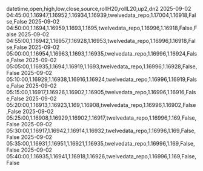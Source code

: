 datetime,open,high,low,close,source,rollH20,rollL20,up2,dn2
2025-09-02 04:45:00,1.16947,1.16952,1.16934,1.16939,twelvedata_repo,1.17004,1.16918,False,False
2025-09-02 04:50:00,1.1694,1.16959,1.1693,1.1695,twelvedata_repo,1.16996,1.16918,False,False
2025-09-02 04:55:00,1.16942,1.16957,1.16928,1.16953,twelvedata_repo,1.16996,1.16918,False,False
2025-09-02 05:00:00,1.16954,1.16963,1.1693,1.16935,twelvedata_repo,1.16996,1.16924,False,False
2025-09-02 05:05:00,1.16935,1.1694,1.16919,1.1693,twelvedata_repo,1.16996,1.16928,False,False
2025-09-02 05:10:00,1.16929,1.16938,1.16916,1.16924,twelvedata_repo,1.16996,1.16919,False,False
2025-09-02 05:15:00,1.16917,1.16926,1.16902,1.16905,twelvedata_repo,1.16996,1.16916,False,False
2025-09-02 05:20:00,1.16913,1.16923,1.169,1.16908,twelvedata_repo,1.16996,1.16902,False,False
2025-09-02 05:25:00,1.16908,1.16929,1.16902,1.16917,twelvedata_repo,1.16996,1.169,False,False
2025-09-02 05:30:00,1.16917,1.16942,1.16914,1.16932,twelvedata_repo,1.16996,1.169,False,False
2025-09-02 05:35:00,1.16931,1.16951,1.16921,1.16935,twelvedata_repo,1.16996,1.169,False,False
2025-09-02 05:40:00,1.16935,1.16941,1.16918,1.16926,twelvedata_repo,1.16996,1.169,False,False
